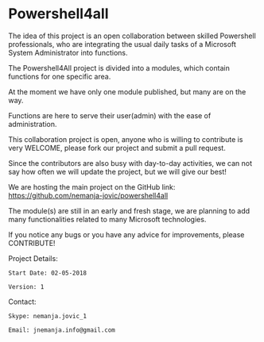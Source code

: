 # Powershell4all
The idea of this project is an open collaboration between skilled Powershell professionals, who are integrating the usual daily tasks of a Microsoft System Administrator into functions.

The Powershell4All project is divided into a modules, which contain functions for one specific area.

At the moment we have only one module published, but many are on the way.

Functions are here to serve their user(admin) with the ease of administration.

This collaboration project is open, anyone who is willing to contribute is very WELCOME, please fork our project and submit a pull request.

Since the contributors are also busy with day-to-day activities, we can not say how often we will update the project, but we will give our best!

We are hosting the main project on the GitHub link: https://github.com/nemanja-jovic/powershell4all

The module(s) are still in an early and fresh stage, we are planning to add many functionalities related to many Microsoft technologies.

If you notice any bugs or you have any advice for improvements, please CONTRIBUTE!

Project Details:

	Start Date: 02-05-2018

	Version: 1


Contact:

	Skype: nemanja.jovic_1

	Email: jnemanja.info@gmail.com
